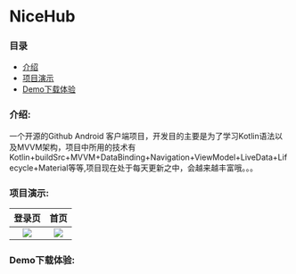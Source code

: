 # NiceHub
### 目录
- [介绍](#介绍)
- [项目演示](#项目演示)
- [Demo下载体验](#Demo下载体验)
### 介绍:
一个开源的Github Android 客户端项目，开发目的主要是为了学习Kotlin语法以及MVVM架构，项目中所用的技术有Kotlin+buildSrc+MVVM+DataBinding+Navigation+ViewModel+LiveData+Lifecycle+Material等等,项目现在处于每天更新之中，会越来越丰富哦。。。
### 项目演示:
|登录页|首页|
|:---:|:---:|
|![](https://github.com/zhuzichu520/doc/blob/master/nicehub/assets/img/login.png)|![](https://github.com/zhuzichu520/doc/blob/master/nicehub/assets/img/main.jpg)|

### Demo下载体验:

